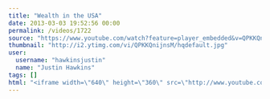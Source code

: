 ```yaml
---
title: "Wealth in the USA"
date: 2013-03-03 19:52:56 00:00
permalink: /videos/1722
source: "https://www.youtube.com/watch?feature=player_embedded&v=QPKKQnijnsM"
thumbnail: "http://i2.ytimg.com/vi/QPKKQnijnsM/hqdefault.jpg"
user:
  username: "hawkinsjustin"
  name: "Justin Hawkins"
tags: []
html: "<iframe width=\"640\" height=\"360\" src=\"http://www.youtube.com/embed/QPKKQnijnsM?wmode=transparent&feature=oembed\" frameborder=\"0\" allowfullscreen></iframe>"
---
```


